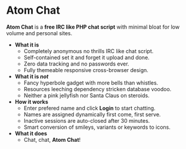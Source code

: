 # Atom Chat

**Atom Chat** is a **free IRC like PHP chat script** with minimal bloat for low volume and personal sites.

- **What it is**
    - Completely anonymous no thrills IRC like chat script.
    - Self-contained set it and forget it upload and done.
    - Zero data tracking and no passwords ever.
    - Fully themeable responsive cross-browser design.
- **What it is <em>not</em>**
    - Fancy hyperbole gadget with more bells than whistles.
    - Resources leeching dependency stricken database voodoo.
    - Neither a pink jellyfish nor Santa Claus on steroids.
- **How it works**
    - Enter prefered name and click **Login** to start chatting.
    - Names are assigned dynamically first come, first serve.
    - Inactive sessions are auto-closed after 30 minutes.
    - Smart conversion of smileys, variants or keywords to icons.
- **What it does**
    - Chat, chat, **Atom Chat**!
